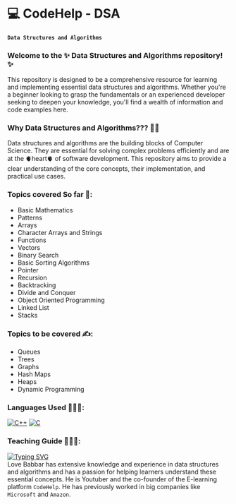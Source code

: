 # 💻 CodeHelp - DSA
#### `Data Structures and Algorithms`
### Welcome to the ✨ Data Structures and Algorithms repository! ✨ 
This repository is designed to be a comprehensive resource for learning and implementing essential data structures and algorithms. Whether you're a beginner looking to grasp the fundamentals or an experienced developer seeking to deepen your knowledge, you'll find a wealth of information and code examples here.
### Why Data Structures and Algorithms??? 🤔💭
Data structures and algorithms are the building blocks of Computer Science. They are essential for solving complex problems efficiently and are at the 🫀heart🫀 of software development. This repository aims to provide a clear understanding of the core concepts, their implementation, and practical use cases.
### Topics covered So far 💯:
- Basic Mathematics
- Patterns
- Arrays
- Character Arrays and Strings
- Functions
- Vectors
- Binary Search 
- Basic Sorting Algorithms
- Pointer
- Recursion
- Backtracking
- Divide and Conquer
- Object Oriented Programming
- Linked List
- Stacks
### Topics to be covered ✍️:
- Queues
- Trees
- Graphs
- Hash Maps
- Heaps
- Dynamic Programming
### Languages Used 👨🏻‍💻:
[![C++](https://img.shields.io/badge/C%2B%2B-00599C?style=for-the-badge&logo=c%2B%2B&logoColor=white)](https://cplusplus.com/)
[![C](https://img.shields.io/badge/C-239120?style=for-the-badge&logo=c&logoColor=white)](https://learn-c.org/)
### Teaching Guide 👨🏻‍🏫:
[![Typing SVG](https://readme-typing-svg.demolab.com/?lines=CodeHelp+-+By+Love+Babbar)](https://git.io/typing-svg) <br>
Love Babbar has extensive knowledge and experience in data structures and algorithms and has a passion for helping learners understand these essential concepts. He is Youtuber and the co-founder of the E-learning platform `CodeHelp`. He has previously worked in big companies like `Microsoft` and `Amazon`.
